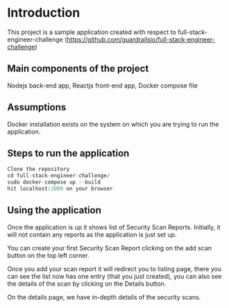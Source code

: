# Introduction

This project is a sample application created with respect to full-stack-engineer-challenge (https://github.com/guardrailsio/full-stack-engineer-challenge)

## Main components of  the project

Nodejs back-end app,
Reactjs front-end app,
Docker compose file

## Assumptions

Docker installation exists on the system on which you are trying to run the application.

## Steps to run the application

```python
Clone the repository
cd full-stack-engineer-challenge/
sudo docker-compose up --build
hit localhost:3000 on your browser
```
## Using the application

Once the application is up it shows list of Security Scan Reports. Initially, it will not contain any reports as the application is just set up.

You can create your first Security Scan Report clicking on the add scan button on the top left corner.

Once you add your scan report it will redirect you to listing page, there you can see the list now has one entry (that you just created), you can also see the details of the scan by clicking on the Details button.

On the details page, we have in-depth details of the security scans.